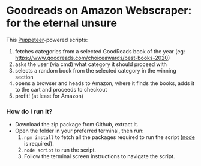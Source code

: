 # Goodreads on Amazon Webscraper: for the eternal unsure

This [Puppeteer](https://github.com/puppeteer/puppeteer)-powered scripts:

1. fetches categories from a selected GoodReads book of the year (eg: https://www.goodreads.com/choiceawards/best-books-2020)
2. asks the user (via cmd) what category it should proceed with
3. selects a random book from the selected category in the winning section
4. opens a browser and heads to Amazon, where it finds the books, adds it to the cart and proceeds to checkout
5. profit! (at least for Amazon)

### How do I run it?

- Download the zip package from Github, extract it.
- Open the folder in your preferred terminal, then run:
  1. `npm install` to fetch all the packages required to run the script ([node](https://nodejs.org/en/download/) is required).
  2. `node script` to run the script.
  3. Follow the terminal screen instructions to navigate the script.
